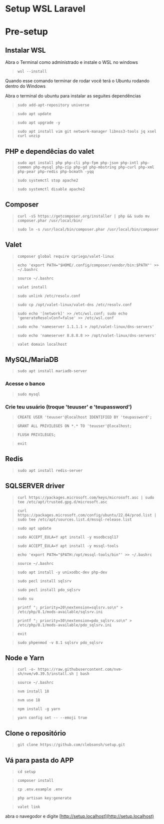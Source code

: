 # Setup WSL Laravel

# Pre-setup

## Instalar WSL

Abra o Terminal como administrado e instale o WSL no windows

> `wsl --install`

Quando esse comando terminar de rodar você terá o Ubuntu rodando dentro do Windows

Abra o terminal do ubuntu para instalar as seguites dependências

> `sudo add-apt-repository universe`

> `sudo apt update`

> `sudo apt upgrade -y`

> `sudo apt install vim git network-manager libnss3-tools jq xsel curl unzip`

## PHP e dependêcias do valet

> `sudo apt install php php-cli php-fpm php-json php-intl php-common php-mysql php-zip php-gd php-mbstring php-curl php-xml php-pear php-redis php-bcmath -yqq`

> `sudo systemctl stop apache2`

> `sudo systemctl disable apache2`

## Composer

> `curl -sS https://getcomposer.org/installer | php && sudo mv composer.phar /usr/local/bin/`

> `sudo ln -s /usr/local/bin/composer.phar /usr/local/bin/composer`

## Valet

> `composer global require cpriego/valet-linux`

> `echo 'export PATH="$HOME/.config/composer/vendor/bin:$PATH"' >> ~/.bashrc`

> `source ~/.bashrc`

> `valet install`

> `sudo unlink /etc/resolv.conf`

> `sudo cp /opt/valet-linux/valet-dns /etc/resolv.conf`

> `sudo echo '[network]' >> /etc/wsl.conf; sudo echo 'generateResolvConf=false' >> /etc/wsl.conf`

> `sudo echo 'nameserver 1.1.1.1 > /opt/valet-linux/dns-servers'`

> `sudo echo 'nameserver 8.8.8.8 >> /opt/valet-linux/dns-servers'`

> `valet domain localhost`

## MySQL/MariaDB

> `sudo apt install mariadb-server`

### Acesse o banco

> `sudo mysql`

### Crie teu usuário (troque 'teuuser' e 'teupassword')

> `CREATE USER 'teuuser'@localhost IDENTIFIED BY 'teupassword';`

> `GRANT ALL PRIVILEGES ON *.* TO 'teuuser'@localhost;`

> `FLUSH PRIVILEGES;`

> `exit`

## Redis

> `sudo apt install redis-server`

## SQLSERVER driver

> `curl https://packages.microsoft.com/keys/microsoft.asc | sudo tee /etc/apt/trusted.gpg.d/microsoft.asc`

> `curl https://packages.microsoft.com/config/ubuntu/22.04/prod.list | sudo tee /etc/apt/sources.list.d/mssql-release.list`

> `sudo apt update`

> `sudo ACCEPT_EULA=Y apt install -y msodbcsql17`

> `sudo ACCEPT_EULA=Y apt install -y mssql-tools`

> `echo 'export PATH="$PATH:/opt/mssql-tools/bin"' >> ~/.bashrc`

> `source ~/.bashrc`

> `sudo apt install -y unixodbc-dev php-dev`

> `sudo pecl install sqlsrv`

> `sudo pecl install pdo_sqlsrv`

> `sudo su`

> `printf "; priority=20\nextension=sqlsrv.so\n" > /etc/php/8.1/mods-available/sqlsrv.ini`

> `printf "; priority=30\nextension=pdo_sqlsrv.so\n" > /etc/php/8.1/mods-available/pdo_sqlsrv.ini`

> `exit`

> `sudo phpenmod -v 8.1 sqlsrv pdo_sqlsrv`

## Node e Yarn

> `curl -o- https://raw.githubusercontent.com/nvm-sh/nvm/v0.39.5/install.sh | bash`

> `source ~/.bashrc`

> `nvm install 18`

> `nvm use 18`

> `npm install -g yarn`

> `yarn config set -- --emoji true`

## Clone o repositório

> `git clone https://github.com/clebsonsh/setup.git`

## Vá para pasta do APP

> `cd setup`

> `composer install`

> `cp .env.example .env`

> `php artisan key:generate`

> `valet link`

abra o navegodor e digite [http://setup.localhost](http://setup.localhost)